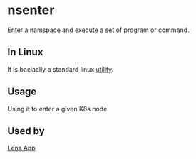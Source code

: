 # nsenter

Enter a namspace and execute a set of program or command.

## In Linux

It is baciaclly a standard linux [utility](http://man7.org/linux/man-pages/man1/nsenter.1.html).
 
## Usage 

Using it to enter a given K8s node.


## Used by 

[Lens App](https://github.com/lensapp/lens)
 
